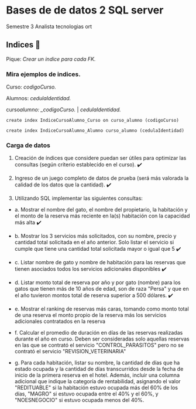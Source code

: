 # Bases de de datos 2 SQL server

Semestre 3 Analista tecnologias ort

## Indices 🚀

Pique: _Crear un indice para cada FK._

### Mira ejemplos de indices.

Curso: _codigoCurso._

Alumnos: _cedulaIdentidad._

curso*alumno: \_codigoCurso.* | _cedulaIdentidad._

```
create index IndiceCursoAlumno_Curso on curso_alumno (codigoCurso)
```

```
create index IndiceCursoAlumno_Alumno curso_alumno (cedulaIdentidad)
```

### Carga de datos

1. Creación de índices que considere puedan ser útiles para optimizar las consultas (según criterio
establecido en el curso). :heavy_check_mark:

2. Ingreso de un juego completo de datos de prueba (será más valorada la calidad de los datos que la
cantidad). :heavy_check_mark:
3. Utilizando SQL implementar las siguientes consultas:
- a. Mostrar el nombre del gato, el nombre del propietario, la habitación y el monto de la reserva
más reciente en la(s) habitación con la capacidad más alta :heavy_check_mark:
- b. Mostrar los 3 servicios más solicitados, con su nombre, precio y cantidad total solicitada en
el año anterior. Solo listar el servicio si cumple que tiene una cantidad total solicitada mayor
o igual que 5 :heavy_check_mark:
- c. Listar nombre de gato y nombre de habitación para las reservas que tienen asociados todos
los servicios adicionales disponibles :heavy_check_mark:

- d. Listar monto total de reserva por año y por gato (nombre) para los gatos que tienen más de
10 años de edad, son de raza "Persa" y que en el año tuvieron montos total de reserva
superior a 500 dólares. :heavy_check_mark:
- e. Mostrar el ranking de reservas más caras, tomando como monto total de una reserva el monto
propio de la reserva más los servicios adicionales contratados en la reserva
- f. Calcular el promedio de duración en días de las reservas realizadas durante el año en curso.
Deben ser consideradas solo aquellas reservas en las que se contrató el servicio
"CONTROL_PARASITOS" pero no se contrató el servicio "REVISION_VETERINARIA"
- g. Para cada habitación, listar su nombre, la cantidad de días que ha estado ocupada y la
cantidad de días transcurridos desde la fecha de inicio de la primera reserva en el hotel.
Además, incluir una columna adicional que indique la categoría de rentabilidad, asignando
el valor "REDITUABLE" si la habitación estuvo ocupada más del 60% de los días, "MAGRO"
si estuvo ocupada entre el 40% y el 60%, y "NOESNEGOCIO" si estuvo ocupada menos del
40%. 
